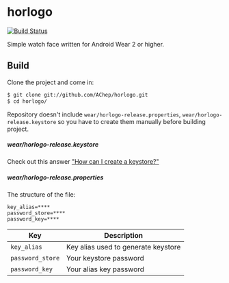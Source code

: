 # horlogo
[![Build Status](https://travis-ci.org/AChep/horlogo.svg?branch=master)](https://travis-ci.org/AChep/horlogo)

Simple watch face written for Android Wear 2 or higher.

Build
----------------
Clone the project and come in:

``` bash
$ git clone git://github.com/AChep/horlogo.git
$ cd horlogo/
```

Repository doesn't include `wear/horlogo-release.properties`, `wear/horlogo-release.keystore` so you have to create them manually before building project.

##### wear/horlogo-release.keystore
Check out this answer ["How can I create a keystore?"](http://stackoverflow.com/a/15330139/1408535)
##### wear/horlogo-release.properties
The structure of the file:
```
key_alias=****
password_store=****
password_key=****
```
| Key | Description |
| --- | --- |
| `key_alias` | Key alias used to generate keystore |
| `password_store` | Your keystore password |
| `password_key` | Your alias key password |
